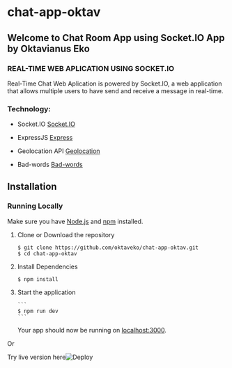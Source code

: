 # chat-app-oktav

## Welcome to Chat Room App using Socket.IO App by Oktavianus Eko

### REAL-TIME WEB APLICATION USING SOCKET.IO

Real-Time Chat Web Aplication is powered by Socket.IO, a web application that allows multiple users to have send and receive a message in real-time.

### Technology:

- Socket.IO [Socket.IO](https://socket.io/)

- ExpressJS [Express](https://expressjs.com/)

- Geolocation API [Geolocation](https://developer.mozilla.org/en-US/docs/Web/API/Geolocation_API)

- Bad-words [Bad-words](https://www.npmjs.com/package/bad-words)

## Installation<a name="installation"></a>

### Running Locally

Make sure you have [Node.js](https://nodejs.org/) and [npm](https://www.npmjs.com/) installed.

1.  Clone or Download the repository

    ```
    $ git clone https://github.com/oktaveko/chat-app-oktav.git
    $ cd chat-app-oktav
    ```

2.  Install Dependencies

    ```
    $ npm install
    ```

3.  Start the application

        ```
        $ npm run dev
        ```

    Your app should now be running on [localhost:3000](http://localhost:3000/).

Or

Try live version here![![Deploy](https://www.herokucdn.com/deploy/button.png)](https://oktav-chat-app.herokuapp.com/)

